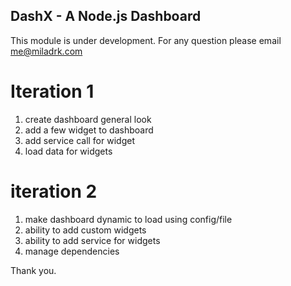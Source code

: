 DashX - A Node.js Dashboard
---------------------------

This module is under development. For any question please email me@miladrk.com

Iteration 1
===========

1. create dashboard general look 
2. add a few widget to dashboard
3. add service call for widget
4. load data for widgets 

iteration 2
===========
1. make dashboard dynamic to load using config/file
2. ability to add custom widgets
3. ability to add service for widgets
4. manage dependencies 


Thank you.
